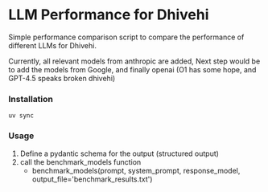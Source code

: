 # LLM Performance for Dhivehi

Simple performance comparison script to compare the performance of different LLMs for Dhivehi.

Currently, all relevant models from anthropic are added, Next step would be to add the models from Google, and finally
openai (O1 has some hope, and GPT-4.5 speaks broken dhivehi)

### Installation

`uv sync`

### Usage

1. Define a pydantic schema for the output (structured output)
2. call the benchmark_models function
    - benchmark_models(prompt, system_prompt, response_model, output_file='benchmark_results.txt')